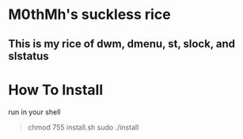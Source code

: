 # M0thMh's suckless rice 
## This is my rice of dwm, dmenu, st, slock, and slstatus

# How To Install 

run in your shell
>  chmod 755 install.sh
> sudo ./install 
